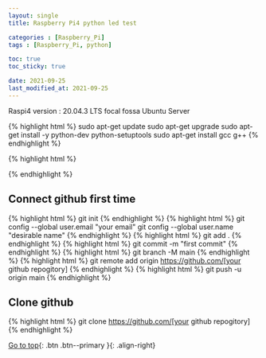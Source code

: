 ```yaml
---
layout: single
title: Raspberry Pi4 python led test

categories : [Raspberry_Pi]
tags : [Raspberry_Pi, python]

toc: true
toc_sticky: true

date: 2021-09-25
last_modified_at: 2021-09-25
---
```


Raspi4 version : 20.04.3 LTS focal fossa Ubuntu Server
<br>

{% highlight html %}
sudo apt-get update
sudo apt-get upgrade
sudo apt-get install -y python-dev python-setuptools
sudo apt-get install gcc g++
{% endhighlight %}

{% highlight html %}

{% endhighlight %}

## Connect github first time 
{% highlight html %}
git init
{% endhighlight %}
{% highlight html %}
git config --global user.email "your email"
git config --global user.name "desirable name"
{% endhighlight %}
{% highlight html %}
git add .
{% endhighlight %}
{% highlight html %}
git commit -m "first commit"
{% endhighlight %}
{% highlight html %}
git branch -M main
{% endhighlight %}
{% highlight html %}
git remote add origin https://github.com/[your github repogitory]
{% endhighlight %}
{% highlight html %}
git push -u origin main
{% endhighlight %}

## Clone github
{% highlight html %}
git clone https://github.com/[your github repogitory]
{% endhighlight %}



[Go to top](#){: .btn .btn--primary }{: .align-right}